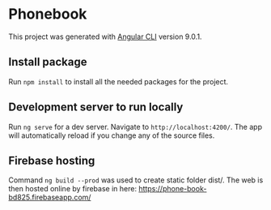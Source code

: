# Phonebook

This project was generated with [Angular CLI](https://github.com/angular/angular-cli) version 9.0.1.

## Install package

Run `npm install` to install all the needed packages for the project.

## Development server to run locally

Run `ng serve` for a dev server. Navigate to `http://localhost:4200/`. The app will automatically reload if you change any of the source files.

## Firebase hosting

Command `ng build --prod` was used to create static folder dist/.
The web is then hosted online by firebase in here: https://phone-book-bd825.firebaseapp.com/
